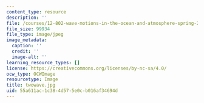 ```yaml
---
content_type: resource
description: ''
file: /courses/12-802-wave-motions-in-the-ocean-and-atmosphere-spring-2004/55a611ac1c384d575e0cb016af34694d_twowave.jpg
file_size: 99934
file_type: image/jpeg
image_metadata:
  caption: ''
  credit: ''
  image-alt: ''
learning_resource_types: []
license: https://creativecommons.org/licenses/by-nc-sa/4.0/
ocw_type: OCWImage
resourcetype: Image
title: twowave.jpg
uid: 55a611ac-1c38-4d57-5e0c-b016af34694d
---
```

